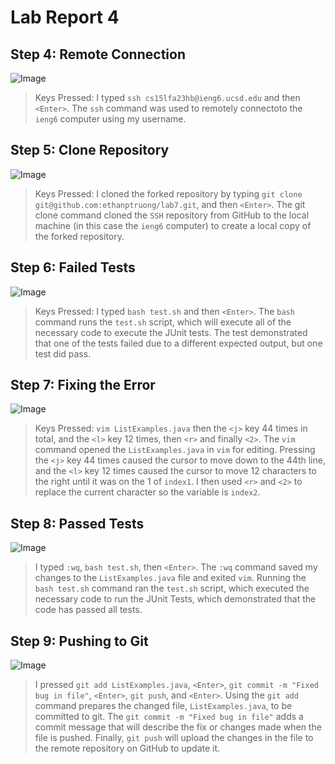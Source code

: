 # Lab Report 4
## Step 4: Remote Connection
![Image](https://imgur.com/YJnytU7.png)
> Keys Pressed: I typed ```ssh cs15lfa23hb@ieng6.ucsd.edu``` and then ```<Enter>```.
> The ```ssh``` command was used to remotely connectoto the ```ieng6``` computer using my username.


## Step 5: Clone Repository
![Image]([https://imgur.com/RqXonnH.png)
> Keys Pressed: I cloned the forked repository by typing ```git clone git@github.com:ethanptruong/lab7.git```, and then ```<Enter>```.
> The git clone command cloned the ```SSH``` repository from GitHub to the local machine (in this case the ```ieng6``` computer) to create
> a local copy of the forked repository.

## Step 6: Failed Tests
![Image](https://imgur.com/1iE0VE7.png)
> Keys Pressed: I typed ```bash test.sh``` and then ```<Enter>```.
> The ```bash``` command runs the ```test.sh``` script, which will execute all of the necessary code to execute the JUnit tests.
> The test demonstrated that one of the tests failed due to a different expected output, but one test did pass.

## Step 7: Fixing the Error
![Image](https://imgur.com/wYnu2W5.png)
> Keys Pressed: ```vim ListExamples.java``` then the ```<j>``` key 44 times in total, and the ```<l>``` key 12 times, then ```<r>``` and finally
> ```<2>```. The ```vim``` command opened the ```ListExamples.java``` in ```vim``` for editing. Pressing the ```<j>``` key 44 times caused
> the cursor to move down to the 44th line, and the ```<l>``` key 12 times caused the cursor to move 12 characters to the right until it
> was on the 1 of ```index1```. I then used ```<r>``` and ```<2>``` to replace the current character so the variable is ```index2```.

## Step 8: Passed Tests
![Image](https://imgur.com/y9hvLvd.png)
> I typed ```:wq```, ```bash test.sh```, then ```<Enter>```.
> The ```:wq``` command saved my changes to the ```ListExamples.java``` file and exited ```vim```. Running the ```bash test.sh``` command
> ran the ```test.sh``` script, which executed the necessary code to run the JUnit Tests, which demonstrated that the code has passed all
> tests.

## Step 9: Pushing to Git
![Image](https://imgur.com/pXzc04P.png)
> I pressed ```git add ListExamples.java```, ```<Enter>```, ```git commit -m "Fixed bug in file"```, ```<Enter>```, ```git push```, and
> ```<Enter>```. Using the ```git add``` command prepares the changed file, ```ListExamples.java```, to be committed to git. The
> ```git commit -m "Fixed bug in file"``` adds a commit message that will describe the fix or changes made when the file is pushed. Finally,
> ```git push``` will upload the changes in the file to the remote repository on GitHub to update it. 
